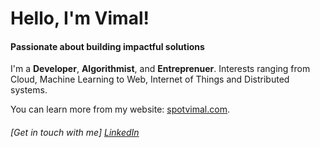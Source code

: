 
# Hello, I'm Vimal!

#### Passionate about building impactful solutions

I'm a **Developer**, **Algorithmist**, and **Entreprenuer**. Interests ranging from Cloud, Machine Learning to Web, Internet of Things and Distributed systems.

You can learn more from my website: [spotvimal.com](https://spotvimal.com).

###### [Get in touch with me] [LinkedIn](https://www.linkedin.com/in/vimalmoorthykrishnamoorthy/)

